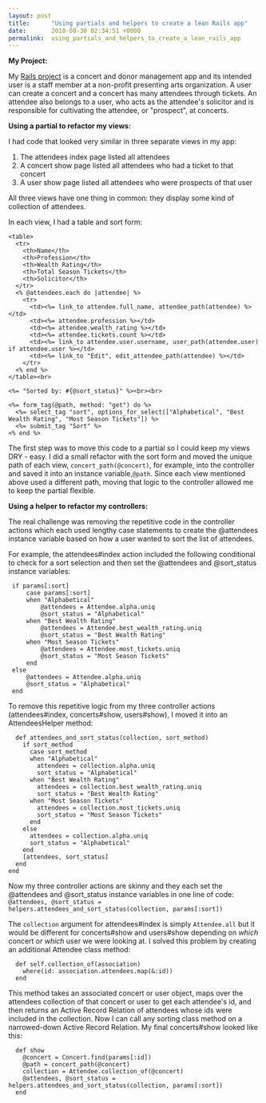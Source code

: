 ```yaml
---
layout: post
title:      "Using partials and helpers to create a lean Rails app"
date:       2018-08-30 02:34:51 +0000
permalink:  using_partials_and_helpers_to_create_a_lean_rails_app
---
```


**My Project:**

My [Rails project](https://github.com/christafaa/rails-concert-management) is a concert and donor management app and its intended user is a staff member at a non-profit presenting arts organization. A user can create a concert and a concert has many attendees through tickets. An attendee also belongs to a user, who acts as the attendee's solicitor and is responsible for cultivating the attendee, or "prospect", at concerts.

**Using a partial to refactor my views:**

I had code that looked very similar in three separate views in my app:
1. The attendees index page listed all attendees
2. A concert show page listed all attendees who had a ticket to that concert
3. A user show page listed all attendees who were prospects of that user

All three views have one thing in common: they display some kind of collection of attendees.

In each view, I had a table and sort form: 

```
<table>
  <tr>
    <th>Name</th>
    <th>Profession</th>
    <th>Wealth Rating</th>
    <th>Total Season Tickets</th>
    <th>Solicitor</th>
  </tr>
  <% @attendees.each do |attendee| %>
    <tr>
      <td><%= link_to attendee.full_name, attendee_path(attendee) %></td>
      <td><%= attendee.profession %></td>
      <td><%= attendee.wealth_rating %></td>
      <td><%= attendee.tickets.count %></td>
      <td><%= link_to attendee.user.username, user_path(attendee.user) if attendee.user %></td>
      <td><%= link_to "Edit", edit_attendee_path(attendee) %></td>
    </tr>
  <% end %>
</table><br>

<%= "Sorted by: #{@sort_status}" %><br><br>

<%= form_tag(@path, method: "get") do %>
  <%= select_tag "sort", options_for_select(["Alphabetical", "Best Wealth Rating", "Most Season Tickets"]) %>
  <%= submit_tag "Sort" %>
<% end %>
```

The first step was to move this code to a partial so I could keep my views DRY - easy. I did a small refactor with the sort form and moved the unique path of each view, `concert_path(@concert)`, for example, into the controller and saved it into an instance variable,`@path`. Since each view mentioned above used a different path, moving that logic to the controller allowed me to keep the partial flexible.

**Using a helper to refactor my controllers:**

The real challenge was removing the repetitive code in the controller actions which each used lengthy case statements to create the @attendees instance variable based on how a user wanted to sort the list of attendees. 

For example, the attendees#index action included the following conditional to check for a sort selection and then set the @attendees and @sort_status instance variables:

```
 if params[:sort]
	 case params[:sort]
	 when "Alphabetical"
		 @attendees = Attendee.alpha.uniq
		 @sort_status = "Alphabetical"
	 when "Best Wealth Rating"
		 @attendees = Attendee.best_wealth_rating.uniq
		 @sort_status = "Best Wealth Rating"
	 when "Most Season Tickets"
		 @attendees = Attendee.most_tickets.uniq
		 @sort_status = "Most Season Tickets"
	 end
 else
	 @attendees = Attendee.alpha.uniq
	 @sort_status = "Alphabetical"
 end
```

To remove this repetitive logic from my three controller actions (attendees#index, concerts#show, users#show), I moved it into an AttendeesHelper method:

```
  def attendees_and_sort_status(collection, sort_method)
    if sort_method
      case sort_method
      when "Alphabetical"
        attendees = collection.alpha.uniq
        sort_status = "Alphabetical"
      when "Best Wealth Rating"
        attendees = collection.best_wealth_rating.uniq
        sort_status = "Best Wealth Rating"
      when "Most Season Tickets"
        attendees = collection.most_tickets.uniq
        sort_status = "Most Season Tickets"
      end
    else
      attendees = collection.alpha.uniq
      sort_status = "Alphabetical"
    end
    [attendees, sort_status]
  end
end
```

Now my three controller actions are skinny and they each set the @attendees and @sort_status instance variables in one line of code: `@attendees, @sort_status = helpers.attendees_and_sort_status(collection, params[:sort])`

The `collection` argument for attendees#index is simply `Attendee.all` but it would be different for concerts#show and users#show depending on *which* concert or *which* user we were looking at. I solved this problem by creating an additional Attendee class method: 

```
  def self.collection_of(association)
    where(id: association.attendees.map(&:id))
  end
```

This method takes an associated concert or user object, maps over the attendees collection of that concert or user to get each attendee's id, and then returns an Active Record Relation of attendees whose ids were included in the collection. Now I can call any sorting class method on a narrowed-down Active Record Relation. My final concerts#show looked like this:

```
  def show
    @concert = Concert.find(params[:id])
    @path = concert_path(@concert)
    collection = Attendee.collection_of(@concert)
    @attendees, @sort_status = helpers.attendees_and_sort_status(collection, params[:sort])
  end
```





